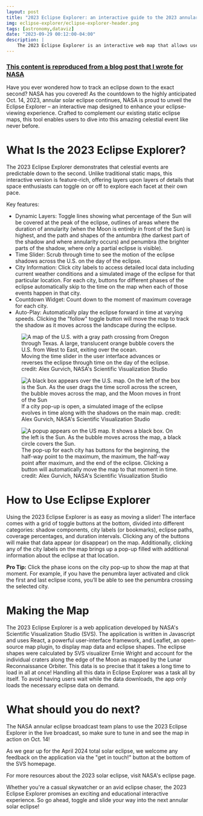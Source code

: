 ```yaml
---
layout: post
title: "2023 Eclipse Explorer: an interactive guide to the 2023 annular solar eclipse"
img: eclipse-explorer/eclipse-explorer-header.png
tags: [astronomy,dataviz]
date: "2023-09-29 00:12:00-04:00"
description: |
    The 2023 Eclipse Explorer is an interactive web map that allows users to track the annular solar eclipse that occurred on 10/14/2023 over the United States.
---
```


### [This content is reproduced from a blog post that I wrote for NASA](https://science.nasa.gov/solar-system/skywatching/eclipses/solar-eclipses/2023-solar-eclipse/introducing-the-2023-eclipse-explorer-your-interactive-guide-to-the-2023-annular-solar-eclipse/)

Have you ever wondered how to track an eclipse down to the exact second? NASA has you covered! As the countdown to the highly anticipated Oct. 14, 2023, annular solar eclipse continues, NASA is proud to unveil the Eclipse Explorer – an interactive map designed to enhance your eclipse-viewing experience. Crafted to complement our existing static eclipse maps, this tool enables users to dive into this amazing celestial event like never before.

# What Is the 2023 Eclipse Explorer?
The 2023 Eclipse Explorer demonstrates that celestial events are predictable down to the second. Unlike traditional static maps, this interactive version is feature-rich, offering layers upon layers of details that space enthusiasts can toggle on or off to explore each facet at their own pace.

Key features:

* Dynamic Layers: Toggle lines showing what percentage of the Sun will be covered at the peak of the eclipse, outlines of areas where the duration of annularity (when the Moon is entirely in front of the Sun) is highest, and the path and shapes of the antumbra (the darkest part of the shadow and where annularity occurs) and penumbra (the brighter parts of the shadow, where only a partial eclipse is visible).
* Time Slider: Scrub through time to see the motion of the eclipse shadows across the U.S. on the day of the eclipse.
* City Information: Click city labels to access detailed local data including current weather conditions and a simulated image of the eclipse for that particular location. For each city, buttons for different phases of the eclipse automatically skip to the time on the map when each of those events happen in that city.
* Countdown Widget: Count down to the moment of maximum coverage for each city.
* Auto-Play: Automatically play the eclipse forward in time at varying speeds. Clicking the "follow" toggle button will move the map to track the shadow  as it moves across the landscape during the eclipse.


<figure class="right-figure">
  <img
    src="/images/eclipse-explorer/simulator.gif"
    alt="A map of the U.S. with a gray path crossing from Oregon through Texas. A large, translucent orange bubble covers the U.S. from West to East, exiting over the ocean."
    >
    <figcaption>
    Moving the time slider in the user interface advances or reverses the eclipse through time on the day of the eclipse.
    credit: Alex Gurvich, NASA's Scientific Visualization Studio
    </figcaption>
</figure>

<figure class="left-figure">
  <img
    src="/images/eclipse-explorer/umbra-move.gif"
    alt="A black box appears over the U.S. map. On the left of the box is the Sun. As the user drags the time scroll across the screen, the bubble moves across the map, and the Moon moves in front of the Sun"
    >
    <figcaption>
        If a city pop-up is open, a simulated image of the eclipse evolves in time along with the shadows on the main map.
    credit: Alex Gurvich, NASA's Scientific Visualization Studio
    </figcaption>
</figure>

<figure class="right-figure">
  <img
    src="/images/eclipse-explorer/buttons.gif"
    alt="A popup appears on the US map. It shows a black box. On the left is the Sun. As the bubble moves across the map, a black circle covers the Sun."
    >
    <figcaption>
        The pop-up for each city has buttons for the beginning, the half-way point to the maximum, the maximum, the half-way point after maximum, and the end of the eclipse. Clicking a button will automatically move the map to that moment in time.
        credit: Alex Gurvich, NASA's Scientific Visualization Studio
    </figcaption>
</figure>

# How to Use Eclipse Explorer
Using the 2023 Eclipse Explorer is as easy as moving a slider! The interface comes with a grid of toggle buttons at the bottom, divided into different categories: shadow components, city labels (or bookmarks), eclipse paths, coverage percentages, and duration intervals. Clicking any of the buttons will make that data appear (or disappear) on the map. Additionally, clicking any of the city labels on the map brings up a pop-up filled with additional information about the eclipse at that location.

**Pro Tip:** Click the phase icons on the city pop-up to show the map at that moment. For example, if you have the penumbra layer activated and click the first and last eclipse icons, you’ll be able to see the penumbra crossing the selected city.

# Making the Map
The 2023 Eclipse Explorer is a web application developed by NASA's Scientific Visualization Studio (SVS). The application is written in Javascript and uses React, a powerful user-interface framework, and Leaflet, an open-source map plugin, to display map data and eclipse shapes. The eclipse shapes were calculated by SVS visualizer Ernie Wright and account for the individual craters along the edge of the Moon as mapped by the Lunar Reconnaissance Orbiter. This data is so precise that it takes a long time to load in all at once! Handling all this data in Eclipse Explorer was a task all by itself. To avoid having users wait while the data downloads, the app only loads the necessary eclipse data on demand.

# What should you do next? 
The NASA annular eclipse broadcast team plans to use the 2023 Eclipse Explorer in the live broadcast, so make sure to tune in and see the map in action on Oct. 14!

As we gear up for the April 2024 total solar eclipse, we welcome any feedback on the application via the "get in touch!" button at the bottom of the SVS homepage.

For more resources about the 2023 solar eclipse, visit NASA's eclipse page.

Whether you're a casual skywatcher or an avid eclipse chaser, the 2023 Eclipse Explorer promises an exciting and educational interactive experience. So go ahead, toggle and slide your way into the next annular solar eclipse!